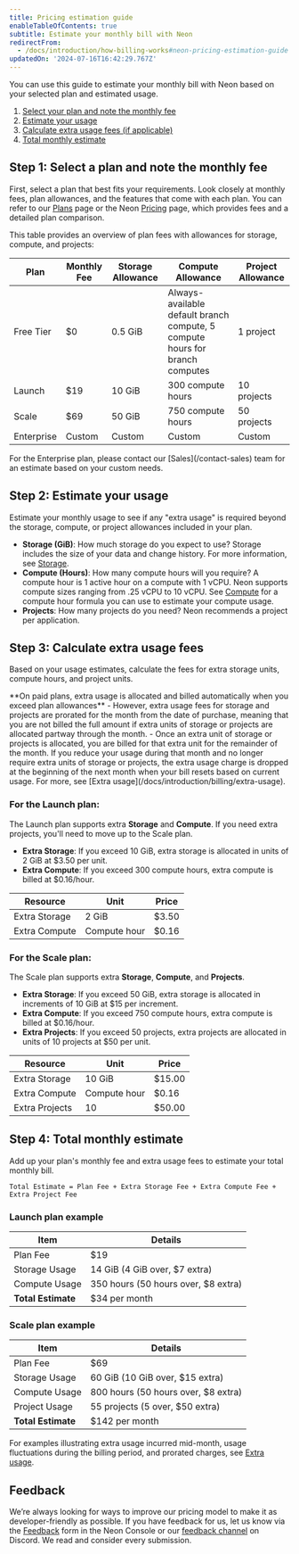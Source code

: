 ```yaml
---
title: Pricing estimation guide
enableTableOfContents: true
subtitle: Estimate your monthly bill with Neon
redirectFrom:
  - /docs/introduction/how-billing-works#neon-pricing-estimation-guide
updatedOn: '2024-07-16T16:42:29.767Z'
---
```


You can use this guide to estimate your monthly bill with Neon based on your selected plan and estimated usage.

1. [Select your plan and note the monthly fee](#step-1-select-a-plan-and-note-the-monthly-fee)
2. [Estimate your usage](#step-2-estimate-your-usage)
3. [Calculate extra usage fees (if applicable)](#step-3-calculate-extra-usage-fees)
4. [Total monthly estimate](#step-4-total-monthly-estimate)

## Step 1: Select a plan and note the monthly fee

First, select a plan that best fits your requirements. Look closely at monthly fees, plan allowances, and the features that come with each plan. You can refer to our [Plans](/docs/introduction/plans) page or the Neon [Pricing](https://neon.tech/pricing) page, which provides fees and a detailed plan comparison.

This table provides an overview of plan fees with allowances for storage, compute, and projects:

| Plan       | Monthly Fee | Storage Allowance | Compute Allowance                                                            | Project Allowance |
| ---------- | ----------- | ----------------- | ---------------------------------------------------------------------------- | ----------------- |
| Free Tier  | $0          | 0.5 GiB           | Always-available default branch compute, 5 compute hours for branch computes | 1 project         |
| Launch     | $19         | 10 GiB            | 300 compute hours                                                            | 10 projects       |
| Scale      | $69         | 50 GiB            | 750 compute hours                                                            | 50 projects       |
| Enterprise | Custom      | Custom            | Custom                                                                       | Custom            |

<Admonition type="note" title="Notes">
For the Enterprise plan, please contact our [Sales](/contact-sales) team for an estimate based on your custom needs.
</Admonition>

## Step 2: Estimate your usage

Estimate your monthly usage to see if any "extra usage" is required beyond the storage, compute, or project allowances included in your plan.

- **Storage (GiB)**: How much storage do you expect to use? Storage includes the size of your data and change history. For more information, see [Storage](/docs/introduction/usage-metrics#storage).
- **Compute (Hours)**: How many compute hours will you require? A compute hour is 1 active hour on a compute with 1 vCPU. Neon supports compute sizes ranging from .25 vCPU to 10 vCPU. See [Compute](/docs/introduction/usage-metrics#compute) for a compute hour formula you can use to estimate your compute usage.
- **Projects**: How many projects do you need? Neon recommends a project per application.

## Step 3: Calculate extra usage fees

Based on your usage estimates, calculate the fees for extra storage units, compute hours, and project units.

<Admonition type="important">
**On paid plans, extra usage is allocated and billed automatically when you exceed plan allowances** 
- However, extra usage fees for storage and projects are prorated for the month from the date of purchase, meaning that you are not billed the full amount if extra units of storage or projects are allocated partway through the month. 
- Once an extra unit of storage or projects is allocated, you are billed for that extra unit for the remainder of the month. If you reduce your usage during that month and no longer require extra units of storage or projects, the extra usage charge is dropped at the beginning of the next month when your bill resets based on current usage. For more, see [Extra usage](/docs/introduction/billing/extra-usage).
</Admonition>

### For the Launch plan:

The Launch plan supports extra **Storage** and **Compute**. If you need extra projects, you'll need to move up to the Scale plan.

- **Extra Storage**: If you exceed 10 GiB, extra storage is allocated in units of 2 GiB at $3.50 per unit.
- **Extra Compute**: If you exceed 300 compute hours, extra compute is billed at $0.16/hour.

| Resource      | Unit         | Price |
| ------------- | ------------ | ----- |
| Extra Storage | 2 GiB        | $3.50 |
| Extra Compute | Compute hour | $0.16 |

### For the Scale plan:

The Scale plan supports extra **Storage**, **Compute**, and **Projects**.

- **Extra Storage**: If you exceed 50 GiB, extra storage is allocated in increments of 10 GiB at $15 per increment.
- **Extra Compute**: If you exceed 750 compute hours, extra compute is billed at $0.16/hour.
- **Extra Projects**: If you exceed 50 projects, extra projects are allocated in units of 10 projects at $50 per unit.

| Resource       | Unit         | Price  |
| -------------- | ------------ | ------ |
| Extra Storage  | 10 GiB       | $15.00 |
| Extra Compute  | Compute hour | $0.16  |
| Extra Projects | 10           | $50.00 |

## Step 4: Total monthly estimate

Add up your plan's monthly fee and extra usage fees to estimate your total monthly bill.

```plaintext
Total Estimate = Plan Fee + Extra Storage Fee + Extra Compute Fee + Extra Project Fee
```

### Launch plan example

| Item               | Details                             |
| ------------------ | ----------------------------------- |
| Plan Fee           | $19                                 |
| Storage Usage      | 14 GiB (4 GiB over, $7 extra)       |
| Compute Usage      | 350 hours (50 hours over, $8 extra) |
| **Total Estimate** | $34 per month                       |

### Scale plan example

| Item               | Details                             |
| ------------------ | ----------------------------------- |
| Plan Fee           | $69                                 |
| Storage Usage      | 60 GiB (10 GiB over, $15 extra)     |
| Compute Usage      | 800 hours (50 hours over, $8 extra) |
| Project Usage      | 55 projects (5 over, $50 extra)     |
| **Total Estimate** | $142 per month                      |

For examples illustrating extra usage incurred mid-month, usage fluctuations during the billing period, and prorated charges, see [Extra usage](/docs/introduction/extra-usage).

## Feedback

We’re always looking for ways to improve our pricing model to make it as developer-friendly as possible. If you have feedback for us, let us know via the [Feedback](https://console.neon.tech/app/projects?modal=feedback) form in the Neon Console or our [feedback channel](https://discord.com/channels/1176467419317940276/1176788564890112042) on Discord. We read and consider every submission.

<NeedHelp/>
